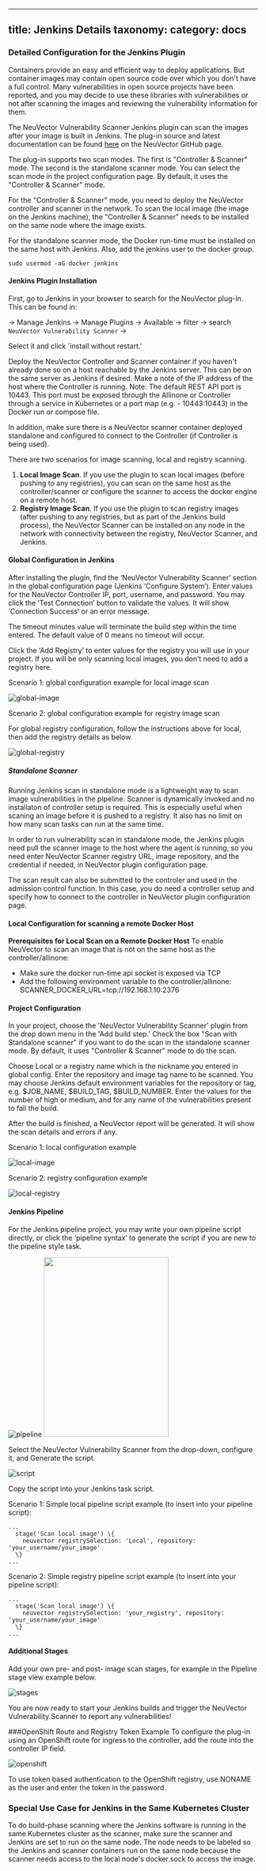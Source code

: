 

---
title: Jenkins Details
taxonomy:
    category: docs
---

### Detailed Configuration for the Jenkins Plugin

Containers provide an easy and efficient way to deploy applications. But container images may contain open source code over which you don't have a full control. Many vulnerabilities in open source projects have been reported, and you may decide to use these libraries with vulnerabilities or not after scanning the images and reviewing the vulnerability information for them.

The NeuVector Vulnerability Scanner Jenkins plugin can scan the images after your image is built in Jenkins. The plug-in source and latest documentation can be found [here](https://github.com/jenkinsci/neuvector-vulnerability-scanner-plugin) on the NeuVector GitHub page.

The plug-in supports two scan modes. The first is "Controller & Scanner" mode. The second is the standalone scanner mode. You can select the scan mode in the project configuration page. By default, it uses the "Controller & Scanner" mode.

For the "Controller & Scanner" mode, you need to deploy the NeuVector controller and scanner in the network. To scan the local image (the image on the Jenkins machine), the "Controller & Scanner" needs to be installed on the same node where the image exists.

For the standalone scanner mode, the Docker run-time must be installed on the same host with Jenkins. Also, add the jenkins user to the docker group.

```
sudo usermod -aG docker jenkins
```

#### Jenkins Plugin Installation
First, go to Jenkins in your browser to search for the NeuVector plug-in. This can be found in:

-&gt; Manage Jenkins -&gt; Manage Plugins -&gt; Available -&gt; filter -&gt; search `NeuVector Vulnerability Scanner` -&gt;

Select it and click `install without restart.'

Deploy the NeuVector Controller and Scanner container if you haven't already done so on a host reachable by the Jenkins server. This can be on the same server as Jenkins if desired. Make a note of the IP address of the host where the Controller is running. Note: The default REST API port is 10443. This port must be exposed through the Allinone or Controller through a service in Kubernetes or a port map (e.g. - 10443:10443) in the Docker run or compose file.

In addition, make sure there is a NeuVector scanner container deployed standalone and configured to connect to the Controller (if Controller is being used).

There are two scenarios for image scanning, local and registry scanning.
<ol>
 	<li><strong>Local Image Scan</strong>. If you use the plugin to scan local images (before pushing to any registries), you can scan on the same host as the controller/scanner or configure the scanner to access the docker engine on a remote host.</li>
 	<li><strong>Registry Image Scan</strong>. If you use the plugin to scan registry images (after pushing to any registries, but as part of the Jenkins build process), the NeuVector Scanner can be installed on any node in the network with connectivity between the registry, NeuVector Scanner, and Jenkins.</li>
</ol>

#### Global Configuration in Jenkins
After installing the plugin, find the ‘NeuVector Vulnerability Scanner’ section in the global configuration page (Jenkins ‘Configure System’). Enter values for the NeuVector Controller IP, port, username, and password. You may click the ‘Test Connection’ button to validate the values. It will show ‘Connection Success’ or an error message.

The timeout minutes value will terminate the build step within the time entered. The default value of 0 means no timeout will occur.

Click the ‘Add Registry’ to enter values for the registry you will use in your project. If you will be only scanning local images, you don’t need to add a registry here.

Scenario 1: global configuration example for local image scan

![global-image](jenkins1a.png)

Scenario 2: global configuration example for registry image scan

For global registry configuration, follow the instructions above for local, then add the registry details as below.

![global-registry](registry_console.png)

##### Standalone Scanner

Running Jenkins scan in standalone mode is a lightweight way to scan image vulnerabilities in the pipeline. Scanner is dynamically invoked and no installaton of controller setup is required. This is especially useful when scaning an image before it is pushed to a registry. It also has no limit on how many scan tasks can run at the same time.

In order to run vulnerability scan in standalone mode, the Jenkins plugin need pull the scanner image to the host where the agent is running, so you need enter NeuVector Scanner registry URL, image repository, and the credential if needed, in NeuVector plugin configuration page.

The scan result can also be submitted to the controler and used in the admission control function. In this case, you do need a controller setup and specify how to connect to the controller in NeuVector plugin configuration page.

#### Local Configuration for scanning a remote Docker Host

<strong>Prerequisites for Local Scan on a Remote Docker Host</strong>
To enable NeuVector to scan an image that is not on the same host as the controller/allinone:
+ Make sure the docker run-time api socket is exposed via TCP
+ Add the following environment variable to the controller/allinone: SCANNER_DOCKER_URL=tcp://192.168.1.10:2376

#### Project Configuration
In your project, choose the 'NeuVector Vulnerability Scanner' plugin from the drop down menu in the 'Add build step.' Check the box "Scan with Standalone scanner" if you want to do the scan in the standalone scanner mode. By default, it uses "Controller & Scanner" mode to do the scan. 

Choose Local or a registry name which is the nickname you entered in global config. Enter the repository and image tag name to be scanned. You may choose Jenkins default environment variables for the repository or tag, e.g. $JOB_NAME, $BUILD_TAG, $BUILD_NUMBER. Enter the values for the number of high or medium, and for any name of the vulnerabilities present to fail the build.

After the build is finished, a NeuVector report will be generated. It will show the scan details and errors if any.

Scenario 1: local configuration example

![local-image](jenkins_local.png)

Scenario 2: registry configuration example

![local-registry](jenkins_registry.png)


#### Jenkins Pipeline
For the Jenkins pipeline project, you may write your own pipeline script directly, or click the ‘pipeline syntax’ to generate the script if you are new to the pipeline style task.

![pipeline](jenkins5a.png)
<img class="alignnone size-full wp-image-4252" src="https://neuvector.com/wp-content/uploads/2018/07/jenkins5a.png" alt="" width="252" height="363" />

Select the NeuVector Vulnerability Scanner from the drop-down, configure it, and Generate the script.

![script](jenkins6a.png)

Copy the script into your Jenkins task script.

Scenario 1: Simple local pipeline script example (to insert into your pipeline script):
<pre>
<code>...
  stage('Scan local image') \{
    neuvector registrySelection: 'Local', repository: 'your_username/your_image'
  \}
...</code>
</pre>

Scenario 2: Simple registry pipeline script example (to insert into your pipeline script):
<pre>
<code>...
  stage('Scan local image') \{
    neuvector registrySelection: 'your_registry', repository: 'your_username/your_image'
  \}
...</code>
</pre>


#### Additional Stages
Add your own pre- and post- image scan stages, for example in the Pipeline stage view example below.

![stages](jenkins7a.png)

You are now ready to start your Jenkins builds and trigger the NeuVector Vulnerability Scanner to report any vulnerabilities!

###OpenShift Route and Registry Token Example
To configure the plug-in using an OpenShift route for ingress to the controller, add the route into the controller IP field.

![openshift](rhos_jenkins_route.png)

To use token based authentication to the OpenShift registry, use NONAME as the user and enter the token in the password.

### Special Use Case for Jenkins in the Same Kubernetes Cluster
To do build-phase scanning where the Jenkins software is running in the same Kubernetes cluster as the scanner, make sure the scanner and Jenkins are set to run on the same node. The node needs to be labeled so the Jenkins and scanner containers run on the same node because the scanner needs access to the local node's docker.sock to access the image.

